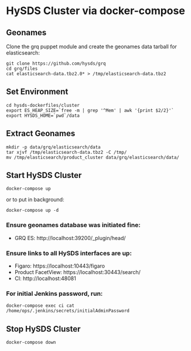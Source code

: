 # HySDS Cluster via docker-compose

## Geonames

Clone the grq puppet module and create the geonames data tarball for elasticsearch:
```
git clone https://github.com/hysds/grq
cd grq/files
cat elasticsearch-data.tbz2.0* > /tmp/elasticsearch-data.tbz2
```

## Set Environment

```
cd hysds-dockerfiles/cluster
export ES_HEAP_SIZE=`free -m | grep '^Mem' | awk '{print $2/2}'`
export HYSDS_HOME=`pwd`/data
```

## Extract Geonames

```
mkdir -p data/grq/elasticsearch/data
tar xjvf /tmp/elasticsearch-data.tbz2 -C /tmp/
mv /tmp/elasticsearch/product_cluster data/grq/elasticsearch/data/
```

## Start HySDS Cluster

```
docker-compose up
```

or to put in background:

```
docker-compose up -d
```

### Ensure geonames database was initiated fine: 

- GRQ ES: http://localhost:39200/_plugin/head/

### Ensure links to all HySDS interfaces are up:

- Figaro: https://localhost:10443/figaro
- Product FacetView: https://localhost:30443/search/
- CI: http://localhost:48081

### For initial Jenkins password, run:

```
docker-compose exec ci cat /home/ops/.jenkins/secrets/initialAdminPassword
```


## Stop HySDS Cluster

```
docker-compose down
```
